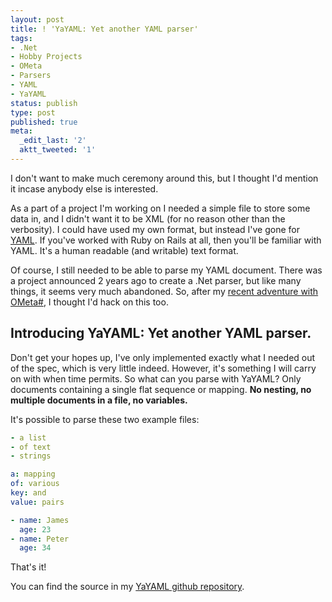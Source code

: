 ```yaml
---
layout: post
title: ! 'YaYAML: Yet another YAML parser'
tags:
- .Net
- Hobby Projects
- OMeta
- Parsers
- YAML
- YaYAML
status: publish
type: post
published: true
meta:
  _edit_last: '2'
  aktt_tweeted: '1'
---
```

I don't want to make much ceremony around this, but I thought I'd mention it incase anybody else is interested.

As a part of a project I'm working on I needed a simple file to store some data in, and I didn't want it to be XML (for no reason other than the verbosity). I could have used my own format, but instead I've gone for [YAML](http://yaml.net). If you've worked with Ruby on Rails at all, then you'll be familiar with YAML. It's a human readable (and writable) text format.

Of course, I still needed to be able to parse my YAML document. There was a project announced 2 years ago to create a .Net parser, but like many things, it seems very much abandoned. So, after my [recent adventure with OMeta#](/writings/getting-started-with-ometa/), I thought I'd hack on this too.

<!-- more -->

## Introducing YaYAML: Yet another YAML parser.

Don't get your hopes up, I've only implemented exactly what I needed out of the spec, which is very little indeed. However, it's something I will carry on with when time permits. So what can you parse with YaYAML? Only documents containing a single flat sequence or mapping. **No nesting, no multiple documents in a file, no variables.**

It's possible to parse these two example files:
``` yaml
- a list
- of text
- strings
```

``` yaml
a: mapping
of: various
key: and
value: pairs
```

``` yaml
- name: James
  age: 23
- name: Peter
  age: 34
```

That's it!

You can find the source in my [YaYAML github repository](http://github.com/jagregory/yayaml).
